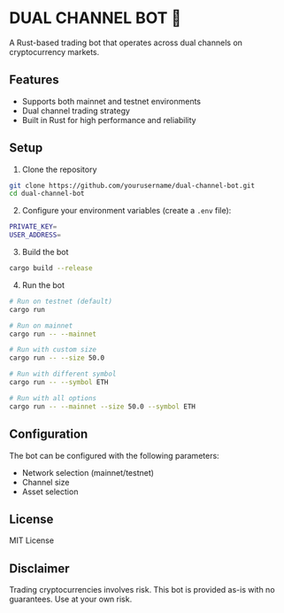 # DUAL CHANNEL BOT 🔀

A Rust-based trading bot that operates across dual channels on cryptocurrency markets.

## Features

-   Supports both mainnet and testnet environments
-   Dual channel trading strategy
-   Built in Rust for high performance and reliability

## Setup

1. Clone the repository

```bash
git clone https://github.com/yourusername/dual-channel-bot.git
cd dual-channel-bot
```

2. Configure your environment variables (create a `.env` file):

```bash
PRIVATE_KEY=
USER_ADDRESS=
```

3. Build the bot

```bash
cargo build --release
```

4. Run the bot

```bash
# Run on testnet (default)
cargo run

# Run on mainnet
cargo run -- --mainnet

# Run with custom size
cargo run -- --size 50.0

# Run with different symbol
cargo run -- --symbol ETH

# Run with all options
cargo run -- --mainnet --size 50.0 --symbol ETH
```

## Configuration

The bot can be configured with the following parameters:

-   Network selection (mainnet/testnet)
-   Channel size
-   Asset selection

## License

MIT License

## Disclaimer

Trading cryptocurrencies involves risk. This bot is provided as-is with no guarantees. Use at your own risk.

